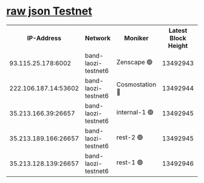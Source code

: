 
[raw json Testnet](https://rpc-check.bandt.stavr.tech/bandt/rpcbandt_result.json)
=

<table><tr><th>IP-Address</th><th>Network</th><th>Moniker</th><th>Latest Block Height</th><th>Earliest Block Height</th><th>Catching Up</th><th>Voting Power</th><th>Scan Time</th></tr><tr><td>93.115.25.178:6002</td><td>band-laozi-testnet6</td><td>Zenscape 🟢</td><td>13492943</td><td>12460001</td><td>False</td><td>0</td><td>2023-12-03T02:08:20.791644925UTC</td></tr><tr><td>222.106.187.14:53602</td><td>band-laozi-testnet6</td><td>Cosmostation 🔴</td><td>13492944</td><td>13177501</td><td>False</td><td>2203223</td><td>2023-12-03T02:08:22.456655482UTC</td></tr><tr><td>35.213.166.39:26657</td><td>band-laozi-testnet6</td><td>internal-1 🟢</td><td>13492945</td><td>13392945</td><td>False</td><td>0</td><td>2023-12-03T02:08:23.673781219UTC</td></tr><tr><td>35.213.189.166:26657</td><td>band-laozi-testnet6</td><td>rest-2 🟢</td><td>13492945</td><td>13392945</td><td>False</td><td>0</td><td>2023-12-03T02:08:24.920660618UTC</td></tr><tr><td>35.213.128.139:26657</td><td>band-laozi-testnet6</td><td>rest-1 🟢</td><td>13492946</td><td>13392946</td><td>False</td><td>0</td><td>2023-12-03T02:08:28.152168909UTC</td></tr></table>
